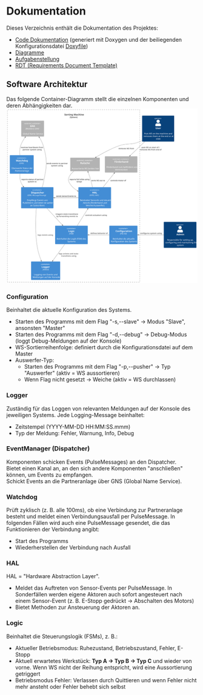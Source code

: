 # Dokumentation

Dieses Verzeichnis enthält die Dokumentation des Projektes:

- [Code Dokumentation](code/html/index.html) (generiert mit Doxygen und der beiliegenden Konfigurationsdatei [Doxyfile](code/Doxyfile))
- [Diagramme](diagrams/)
- [Aufgabenstellung](esep_23SoSe-final.pdf)
- [RDT (Requirements Document Template)](RDT%20ESEP-2023SoSe-Team-2-1.pdf)

## Software Architektur

Das folgende Container-Diagramm stellt die einzelnen Komponenten und deren Abhängigkeiten dar.
![](diagrams/sw_arch.svg)

### Configuration

Beinhaltet die aktuelle Konfiguration des Systems.

- Starten des Programms mit dem Flag "-s,--slave" -> Modus "Slave", ansonsten "Master"
- Starten des Programms mit dem Flag "-d,--debug" -> Debug-Modus (loggt Debug-Meldungen auf der Konsole)
- WS-Sortierreihenfolge: definiert durch die Konfigurationsdatei auf dem Master
- Auswerfer-Typ:
  - Starten des Programms mit dem Flag "-p,--pusher" -> Typ "Auswerfer" (aktiv = WS aussortieren)
  - Wenn Flag nicht gesetzt -> Weiche (aktiv = WS durchlassen)

### Logger

Zuständig für das Loggen von relevanten Meldungen auf der Konsole des jeweiligen Systems.
Jede Logging-Message beinhaltet:

- Zeitstempel (YYYY-MM-DD HH:MM:SS.mmm)
- Typ der Meldung: Fehler, Warnung, Info, Debug

### EventManager (Dispatcher)

Komponenten schicken Events (PulseMessages) an den Dispatcher.\
Bietet einen Kanal an, an den sich andere Komponenten "anschließen" können, um Events zu empfangen.\
Schickt Events an die Partneranlage über GNS (Global Name Service).

### Watchdog

Prüft zyklisch (z. B. alle 100ms), ob eine Verbindung zur Partneranlage besteht und meldet einen Verbindungsausfall per PulseMessage.
In folgenden Fällen wird auch eine PulseMessage gesendet, die das Funktionieren der Verbindung angibt:

- Start des Programms
- Wiederherstellen der Verbindung nach Ausfall

### HAL

HAL = "Hardware Abstraction Layer".

- Meldet das Auftreten von Sensor-Events per PulseMessage. In Sonderfällen werden eigene Aktoren auch sofort angesteuert nach einem Sensor-Event (z. B. E-Stopp gedrückt -> Abschalten des Motors)
- Bietet Methoden zur Ansteuerung der Aktoren an.

### Logic

Beinhaltet die Steuerungslogik (FSMs), z. B.:

- Aktueller Betriebsmodus: Ruhezustand, Betriebszustand, Fehler, E-Stopp
- Aktuell erwartetes Werkstück: **Typ A -> Typ B -> Typ C** und wieder von vorne. Wenn WS nicht der Reihung entspricht, wird eine Aussortierung getriggert
- Betriebsmodus Fehler: Verlassen durch Quittieren und wenn Fehler nicht mehr ansteht oder Fehler behebt sich selbst
